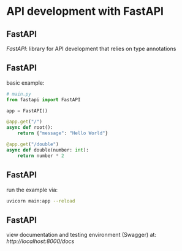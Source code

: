 # API development with FastAPI

## FastAPI

_FastAPI_: library for API development that relies on type annotations

## FastAPI

basic example:

```py
# main.py
from fastapi import FastAPI

app = FastAPI()

@app.get("/")
async def root():
    return {"message": "Hello World"}

@app.get("/double")
async def double(number: int):
    return number * 2
```

## FastAPI

run the example via:

```bash
uvicorn main:app --reload
```

## FastAPI

view documentation and testing environment (Swagger) at: _http://localhost:8000/docs_
